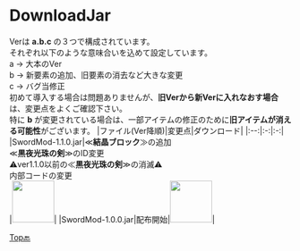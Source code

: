 # DownloadJar
Verは **a.b.c** の３つで構成されています。<br>
それぞれ以下のような意味合いを込めて設定しています。<br>
a -> 大本のVer<br>
b -> 新要素の追加、旧要素の消去など大きな変更<br>
c -> バグ当修正<br>
初めて導入する場合は問題ありませんが、**旧Verから新Verに入れなおす場合**は、変更点をよくご確認下さい。<br>
特に **b** が変更されている場合は、一部アイテムの修正のために**旧アイテムが消える可能性**がございます。
|ファイル(Ver降順)|変更点|ダウンロード|
|:--:|:-:|:-:|
|SwordMod-1.1.0.jar|≪**結晶ブロック**≫の追加<br>≪**黒夜光珠の剣**≫のID変更<br>⚠ver1.1.0以前の≪**黒夜光珠の剣**≫の消滅⚠<br>内部コードの変更<br>|[<img src="http://dollsent.jp/wp-content/uploads/2010/11/botton.png" width=75>](https://github.com/Sakuraga200323/-Mod-/raw/main/Mods/1.12.2/SwordMod/Files/SwordMod-1.1.0.jar)|
|SwordMod-1.0.0.jar|配布開始|[<img src="http://dollsent.jp/wp-content/uploads/2010/11/botton.png" width=75>](https://github.com/Sakuraga200323/-Mod-/raw/main/Mods/1.12.2/SwordMod/Files/SwordMod-1.0.0.jar)|

[Top🔙](https://github.com/Sakuraga200323/-Mod-/blob/main/Mods/1.12.2/SwordMod/Top.md)
